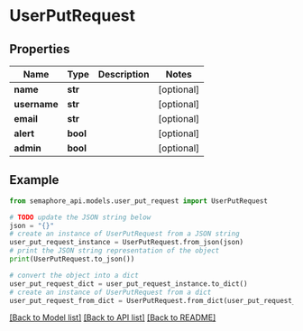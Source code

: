# UserPutRequest


## Properties

Name | Type | Description | Notes
------------ | ------------- | ------------- | -------------
**name** | **str** |  | [optional] 
**username** | **str** |  | [optional] 
**email** | **str** |  | [optional] 
**alert** | **bool** |  | [optional] 
**admin** | **bool** |  | [optional] 

## Example

```python
from semaphore_api.models.user_put_request import UserPutRequest

# TODO update the JSON string below
json = "{}"
# create an instance of UserPutRequest from a JSON string
user_put_request_instance = UserPutRequest.from_json(json)
# print the JSON string representation of the object
print(UserPutRequest.to_json())

# convert the object into a dict
user_put_request_dict = user_put_request_instance.to_dict()
# create an instance of UserPutRequest from a dict
user_put_request_from_dict = UserPutRequest.from_dict(user_put_request_dict)
```
[[Back to Model list]](../README.md#documentation-for-models) [[Back to API list]](../README.md#documentation-for-api-endpoints) [[Back to README]](../README.md)


